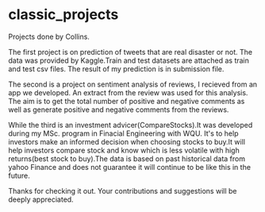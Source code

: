 # classic_projects
Projects done by Collins.

The first project is on prediction of tweets that are real disaster or not. The data was provided by Kaggle.Train and test datasets are attached as train and test csv files. The result of my prediction is in submission file. 

The second is a project on sentiment analysis of reviews, I recieved from an app we developed. An extract from the review was used for this analysis. The aim is to get the total number of positive and negative comments as well as generate positive and negative comments from the reviews.

While the third is an investment advicer(CompareStocks).It was developed during my MSc. program in Finacial Engineering with WQU. It's to help investors make an informed decision when choosing stocks to buy.It will help investors compare stock and know which is less volatile with high returns(best stock to buy).The data is based on past historical data from yahoo Finance and does not guarantee it will continue to be like this in the future.

Thanks for checking it out. Your contributions and suggestions will be deeply appreciated.
